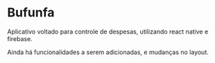 # Bufunfa
Aplicativo voltado para controle de despesas, utilizando react native e firebase.

Ainda há funcionalidades a serem adicionadas, e mudanças no layout.
